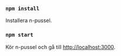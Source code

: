 ### `npm install`
Installera n-pussel.

### `npm start`
Kör n-pussel och gå till [http://localhost:3000](http://localhost:3000).
